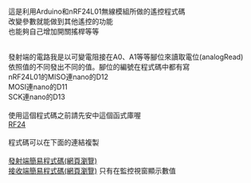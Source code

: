 
<br>這是利用Arduino和nRF24L01無線模組所做的遙控程式碼
<br>改變參數就能做到其他遙控的功能
<br>也能夠自己增加開關搖桿等等

<br>發射端的電路我是以可變電阻接在A0、A1等等腳位來讀取電位(analogRead)
<br>依照值的不同發出不同的值。腳位的編號在程式碼中都有寫
<br>nRF24L01的MISO連nano的D12
<br>MOSI連nano的D11
<br>SCK連nano的D13
<br>
<br>
使用這個程式碼之前請先安中這個函式庫喔 
<br>
<a href="https://github.com/nRF24/RF24 " target = "_blank">RF24</a>
<br><br>
程式碼可以在下面的連結複製
<br>
<br>
<a href="transmitter code.html" target ="_blank">發射端簡易程式碼(網頁瀏覽)</a>
<br>
<a href="receiver code.html" target ="_blank">接收端簡易程式碼(網頁瀏覽)</a> 只有在監控視窗顯示數值